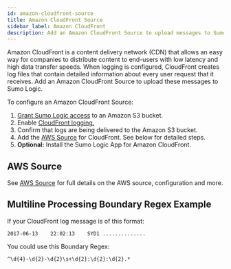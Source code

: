 ```yaml
---
id: amazon-cloudfront-source
title: Amazon CloudFront Source
sidebar_label: Amazon CloudFront
description: Add an Amazon CloudFront Source to upload messages to Sumo Logic.
---
```




Amazon CloudFront is a content delivery network (CDN) that allows an easy way for companies to distribute content to end-users with low latency and high data transfer speeds. When logging is configured, CloudFront creates log files that contain detailed information about every user request that it receives. Add an Amazon CloudFront Source to upload these messages to Sumo Logic.

To configure an Amazon CloudFront Source:

1. [Grant Sumo Logic access](grant-access-aws-product.md) to an Amazon S3 bucket.
1. Enable [CloudFront logging.](http://docs.aws.amazon.com/AmazonCloudFront/latest/DeveloperGuide/AccessLogs.html "http://docs.aws.amazon.com/AmazonCloudFront/latest/DeveloperGuide/AccessLogs.html")
1. Confirm that logs are being delivered to the Amazon S3 bucket.
1. Add the [AWS Source](amazon-cloudfront-source.md) for CloudFront. See below for detailed steps. 
1. **Optional:** Install the Sumo Logic App for Amazon CloudFront.

## AWS Source

See [AWS Source](aws-sources.md) for full details on the AWS source, configuration and more.

## Multiline Processing Boundary Regex Example

If your CloudFront log message is of this format:

```
2017-06-13    22:02:13    SYD1 ..............
```

You could use this Boundary Regex:

```
^\d{4}-\d{2}-\d{2}\s+\d{2}:\d{2}:\d{2}.*
```
